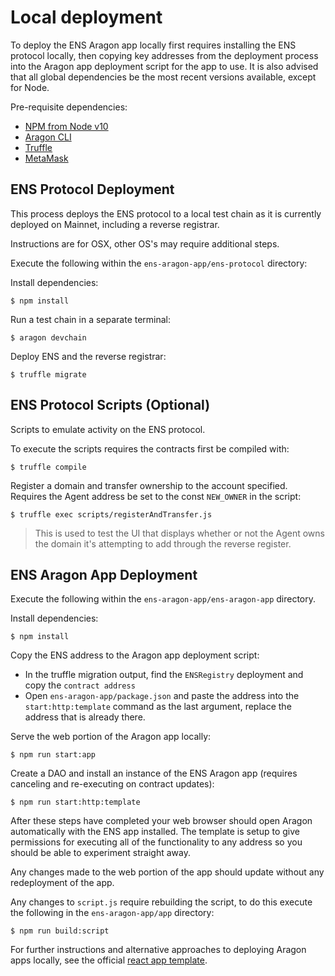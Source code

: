 # Local deployment

To deploy the ENS Aragon app locally first requires installing the ENS protocol locally, then copying key 
addresses from the deployment process into the Aragon app deployment script for the app to use. It is also advised that
all global dependencies be the most recent versions available, except for Node.

Pre-requisite dependencies:
- [NPM from Node v10](https://nodejs.org/en/download/)
- [Aragon CLI](https://github.com/aragon/aragon-cli)
- [Truffle](https://github.com/trufflesuite/truffle)
- [MetaMask](https://metamask.io/)

## ENS Protocol Deployment

This process deploys the ENS protocol to a local test chain as it is currently deployed on Mainnet, including a reverse registrar. 

Instructions are for OSX, other OS's may require additional steps.

Execute the following within the `ens-aragon-app/ens-protocol` directory:

Install dependencies:
```
$ npm install
```

Run a test chain in a separate terminal:
```
$ aragon devchain
```

Deploy ENS and the reverse registrar:
```
$ truffle migrate
```

## ENS Protocol Scripts (Optional)
Scripts to emulate activity on the ENS protocol. 

To execute the scripts requires the contracts first be compiled with:
```
$ truffle compile
```

Register a domain and transfer ownership to the account specified. Requires the Agent address be set to the const 
`NEW_OWNER` in the script:
```
$ truffle exec scripts/registerAndTransfer.js
```

> This is used to test the UI that displays whether or not the Agent owns the domain it's attempting to add through
 the reverse register.
 
## ENS Aragon App Deployment

Execute the following within the `ens-aragon-app/ens-aragon-app` directory.

Install dependencies:
```
$ npm install
```

Copy the ENS address to the Aragon app deployment script:
- In the truffle migration output, find the `ENSRegistry` deployment and copy the `contract address`
- Open `ens-aragon-app/package.json` and paste the address into the `start:http:template` command as the last 
argument, replace the address that is already there. 

Serve the web portion of the Aragon app locally:
```
$ npm run start:app
```

Create a DAO and install an instance of the ENS Aragon app (requires canceling and re-executing on contract updates):
```
$ npm run start:http:template
```

After these steps have completed your web browser should open Aragon automatically with the ENS app installed. The
template is setup to give permissions for executing all of the functionality to any address so you should be able to
experiment straight away. 

Any changes made to the web portion of the app should update without any redeployment of the app.  

Any changes to `script.js` require rebuilding the script, to do this execute the following in the `ens-aragon-app/app` directory:
```
$ npm run build:script
```

For further instructions and alternative approaches to deploying Aragon apps locally, see the official 
[react app template](https://github.com/aragon/aragon-react-boilerplate).